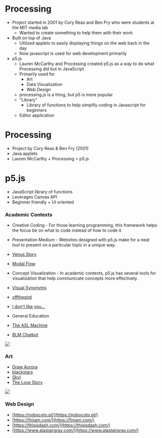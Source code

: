 # Processing
- Project started in 2001 by Cory Reas and Ben Fry who were students at the MIT media lab
	- Wanted to create something to help them with their work
- Built on top of Java
	- Utilized applets to easily displaying things on the web back in the day
	- Now javascript is used for web development primarily
- p5.js
	- Lauren McCarthy and Processing created p5.js as a way to do what Processing did but in JavaScript
	- Primarily used for
		- Art
		- Data Visualization
		- Web Design
	- processing.js is a thing, but p5 is more popular
	- "Library"
		- Library of functions to help simplify coding in Javascript for beginners
	- Editor application

# Processing
- Project by Cory Reas & Ben Fry (2001)
- Java applets
- Lauren McCarthy + Processing = p5.js

# p5.js
- JavaScript library of functions
- Leverages Canvas API
- Beginner friendly + UI oriented

### Academic Contexts

- Creative Coding - For those learning programming, this framework helps the focus be on what to code instead of how to code it.
- Presentation Medium - Websites designed with p5.js make for a neat tool to present on a particular topic in a unique way.

- [Venus Story](https://venus-story.com/)
- [Modal Flow](http://modalflow.baltazarperez.com/)

- Concept Visualization - In academic contexts, p5.js has several tools for visualization that help communicate concepts more effectively.

- [Visual Synonyms](https://editor.p5js.org/shawnpeters/full/F7KwxeMGt)
- [offthegird](https://offthegrid-density.github.io/Synthesis-C3/0catalogue/catalogue.html)
- [I don't like you...](https://deaxmachina.github.io/hatecrime_uk_p5/#footnote)

- General Education

- [The ASL Machine](https://asl-site-2.glitch.me/)
- [BLM Chatbot](https://sydneychatbot.glitch.me/)

![](http://127.0.0.1:5501/img/modal-flow.png)

### Art

- [Draw Aurora](https://www.drawaurora.com/)
- [blackstars](https://blackstars.surge.sh/)
- [Skyl](https://skyl.fr/play/cave?id=Amarrage)
- [The Love Story](https://editor.p5js.org/FantasticJun/sketches/JNW0Rd6rf)

![](http://127.0.0.1:5501/img/love-story.png)

### Web Design

- [https://nobocoto.pl/](https://nobocoto.pl/)
- [https://finiam.com/](https://finiam.com/)
- [https://thisisdash.com/](https://thisisdash.com/)
- [https://www.alastairgray.com/](https://www.alastairgray.com/)

